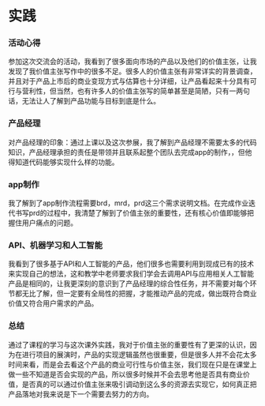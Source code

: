 # 实践
### 活动心得
参加这次交流会的活动，我看到了很多面向市场的产品以及他们的价值主张，让我发现了我价值主张写作中的很多不足。很多人的价值主张有非常详实的背景调查，并且对于产品上市后的商业变现方式与估算也十分详细，让产品看起来十分具有可行与营利性，但当然，也有许多人的价值主张写的简单甚至是简陋，只有一两句话，无法让人了解到产品功能与目标到底是什么。
### 产品经理
对产品经理的印象：通过上课以及这次参展，我了解到产品经理不需要太多的代码知识，产品经理承担的责任是带领并且联系起整个团队去完成app的制作，，但他得知道代码能够实现什么样的功能。


### app制作
我了解到了app制作流程需要brd，mrd，prd这三个需求说明文档。在完成作业迭代书写prd的过程中，我清楚了解到了价值主张的重要性，还有核心价值即能够把握住用户痛点的问题。


### API、机器学习和人工智能
我看到了很多基于API和人工智能的产品，他们很多也需要利用到现成已有的技术来实现自己的想法，这和教学中老师要求我们学会去调用API与应用相关人工智能产品是相同的，让我更深刻的意识到了产品经理的综合性任务，并不需要对每个环节都无比了解，但一定要有全局性的把握，才能推动产品的完成，做出既符合商业价值又符合用户需求的产品。

### 总结
通过了课程的学习与这次课外实践，我对于价值主张的重要性有了更深的认识，因为在进行项目的展演时，产品的实现逻辑虽然也很重要，但是很多人并不会花太多时间来看，而是会去看这个产品的商业可行性与价值主张，我们现在只是在课堂上做一些不知道是否会实现的产品，所以很多时候并不会去思考他是否具有商业价值，是否真的可以通过价值主张来吸引调动到这么多的资源去实现它，如何真正把产品落地对我来说是下一个需要去努力的方向。